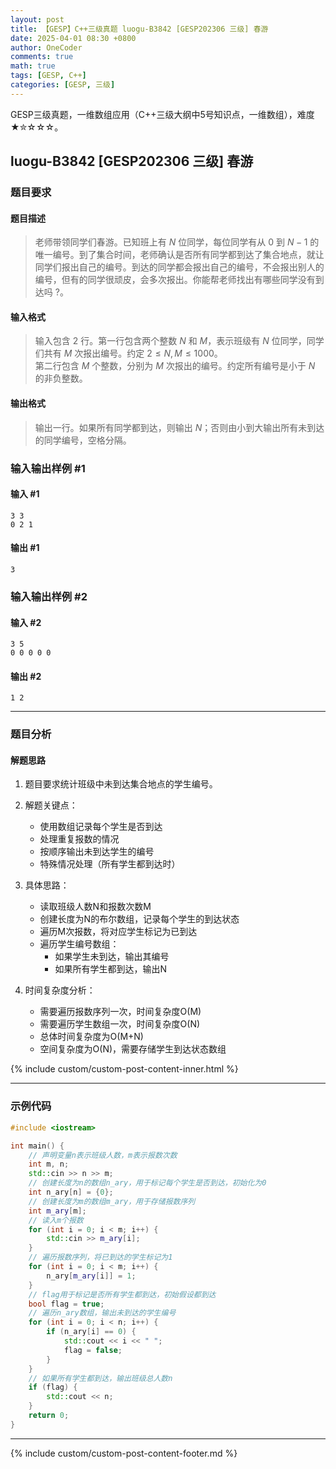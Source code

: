 ```yaml
---
layout: post
title: 【GESP】C++三级真题 luogu-B3842 [GESP202306 三级] 春游
date: 2025-04-01 08:30 +0800
author: OneCoder
comments: true
math: true
tags: [GESP, C++]
categories: [GESP, 三级]
---
```

GESP三级真题，一维数组应用（C++三级大纲中5号知识点，一维数组），难度★✮☆☆☆。

<!--more-->

## luogu-B3842 [GESP202306 三级] 春游

### 题目要求

#### 题目描述

>老师带领同学们春游。已知班上有 $N$ 位同学，每位同学有从 $0$ 到 $N-1$ 的唯一编号。到了集合时间，老师确认是否所有同学都到达了集合地点，就让同学们报出自己的编号。到达的同学都会报出自己的编号，不会报出别人的编号，但有的同学很顽皮，会多次报出。你能帮老师找出有哪些同学没有到达吗 ?。

#### 输入格式

>输入包含 $2$ 行。第一行包含两个整数 $N$ 和 $M$，表示班级有 $N$ 位同学，同学们共有 $M$ 次报出编号。约定 $2 \le N,M \le 1000$。  
第二行包含 $M$ 个整数，分别为 $M$ 次报出的编号。约定所有编号是小于 $N$ 的非负整数。

#### 输出格式

>输出一行。如果所有同学都到达，则输出 $N$；否则由小到大输出所有未到达的同学编号，空格分隔。

### 输入输出样例 #1

#### 输入 #1

```console
3 3
0 2 1
```

#### 输出 #1

```console
3
```

### 输入输出样例 #2

#### 输入 #2

```console
3 5
0 0 0 0 0
```

#### 输出 #2

```console
1 2
```

---

### 题目分析

#### 解题思路

1. 题目要求统计班级中未到达集合地点的学生编号。

2. 解题关键点：
   - 使用数组记录每个学生是否到达
   - 处理重复报数的情况
   - 按顺序输出未到达学生的编号
   - 特殊情况处理（所有学生都到达时）

3. 具体思路：
   - 读取班级人数N和报数次数M
   - 创建长度为N的布尔数组，记录每个学生的到达状态
   - 遍历M次报数，将对应学生标记为已到达
   - 遍历学生编号数组：
     - 如果学生未到达，输出其编号
     - 如果所有学生都到达，输出N

4. 时间复杂度分析：
   - 需要遍历报数序列一次，时间复杂度O(M)
   - 需要遍历学生数组一次，时间复杂度O(N)
   - 总体时间复杂度为O(M+N)
   - 空间复杂度为O(N)，需要存储学生到达状态数组

{% include custom/custom-post-content-inner.html %}

---

### 示例代码

```cpp
#include <iostream>

int main() {
    // 声明变量n表示班级人数，m表示报数次数
    int m, n;
    std::cin >> n >> m;
    // 创建长度为n的数组n_ary，用于标记每个学生是否到达，初始化为0
    int n_ary[n] = {0};
    // 创建长度为m的数组m_ary，用于存储报数序列
    int m_ary[m];
    // 读入m个报数
    for (int i = 0; i < m; i++) {
        std::cin >> m_ary[i];
    }
    // 遍历报数序列，将已到达的学生标记为1
    for (int i = 0; i < m; i++) {
        n_ary[m_ary[i]] = 1;
    }
    // flag用于标记是否所有学生都到达，初始假设都到达
    bool flag = true;
    // 遍历n_ary数组，输出未到达的学生编号
    for (int i = 0; i < n; i++) {
        if (n_ary[i] == 0) {
            std::cout << i << " ";
            flag = false;
        }
    }
    // 如果所有学生都到达，输出班级总人数n
    if (flag) {
        std::cout << n;
    }
    return 0;
}
```

---

{% include custom/custom-post-content-footer.md %}
